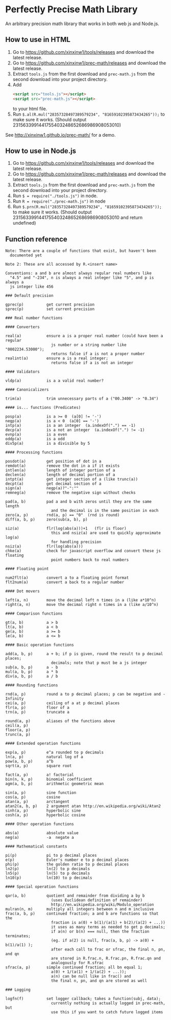 # Perfectly Precise Math Library

An arbitrary precision math library that works in both web js and Node.js.

## How to use in HTML

1. Go to https://github.com/xinxinw1/tools/releases and download the latest release.
2. Go to https://github.com/xinxinw1/prec-math/releases and download the latest release.
3. Extract `tools.js` from the first download and `prec-math.js` from the second download into your project directory.
4. Add
   ```html
   <script src="tools.js"></script>
   <script src="prec-math.js"></script>
   ```
   to your html file.
5. Run `$.al(R.mul("28357328497389579234", "81659102395873434265"));` to make sure it works. (Should output 2315633991441755403248652686986908053010)

See http://xinxinw1.github.io/prec-math/ for a demo.

## How to use in Node.js

1. Go to https://github.com/xinxinw1/tools/releases and download the latest release.
2. Go to https://github.com/xinxinw1/prec-math/releases and download the latest release.
3. Extract `tools.js` from the first download and `prec-math.js` from the second download into your project directory.
4. Run `$ = require("./tools.js")` in node.
5. Run `R = require("./prec-math.js")` in node
6. Run `$.prn(R.mul("28357328497389579234", "81659102395873434265"));` to make sure it works. (Should output 2315633991441755403248652686986908053010 and return undefined)

## Function reference

```
Note: There are a couple of functions that exist, but haven't been
  documented yet

Note 2: These are all accessed by R.<insert name>

Conventions: a and b are almost always regular real numbers like
  "4.5" and "-234", n is always a real integer like "5", and p is always a
  js integer like 456

### Default precision

gprec(p)          get current precision
sprec(p)          set current precision

### Real number functions

#### Converters

real(a)           ensure a is a proper real number (could have been a regular
                    js number or a string number like "0002234.53000");
                    returns false if a is not a proper number
realint(a)        ensure a is a real integer;
                    returns false if a is not an integer

#### Validators

vldp(a)           is a a valid real number?

#### Canonicalizers

trim(a)           trim unnecessary parts of a ("00.3400" -> "0.34")

#### is... functions (Predicates)

posp(a)           is a >= 0  (a[0] != '-')
negp(a)           is a < 0  (a[0] == '-')
intp(a)           is a an integer  (a.indexOf(".") == -1)
decp(a)           is a not an integer  (a.indexOf(".") != -1)
evnp(a)           is a even
oddp(a)           is a odd
div5p(a)          is a divisible by 5

#### Processing functions

posdot(a)         get position of dot in a
remdot(a)         remove the dot in a if it exists
intlen(a)         length of integer portion of a
declen(a)         length of decimal portion of a
intpt(a)          get integer section of a (like trunc(a))
decpt(a)          get decimal section of a
sign(a)           negp(a)?"-":""
remneg(a)         remove the negative sign without checks

pad(a, b)         pad a and b with zeros until they are the same length
                    and the decimal is in the same position in each
zero(a, p)        rnd(a, p) == "0"  (rnd is round)
diff(a, b, p)     zero(sub(a, b), p)

siz(a)            flr(log(abs(a)))+1   (flr is floor)
                    this and nsiz(a) are used to quickly approximate log(a)
                    for handling precision
nsiz(a)           flr(log(abs(a)))
chke(a)           check for javascript overflow and convert these js floating
                    point numbers back to real numbers

#### Floating point

num2flt(a)        convert a to a floating point format
flt2num(a)        convert a back to a regular number

#### Dot movers

left(a, n)        move the decimal left n times in a (like a*10^n)
right(a, n)       move the decimal right n times in a (like a/10^n)

#### Comparison functions

gt(a, b)          a > b
lt(a, b)          a < b
ge(a, b)          a >= b
le(a, b)          a <= b

#### Basic operation functions

add(a, b, p)      a + b; if p is given, round the result to p decimal places;
                    decimals; note that p must be a js integer
sub(a, b, p)      a - b
mul(a, b, p)      a * b
div(a, b, p)      a / b

#### Rounding functions

rnd(a, p)         round a to p decimal places; p can be negative and -Infinity
cei(a, p)         ceiling of a at p decimal places
flr(a, p)         floor of a
trn(a, p)         truncate a

round(a, p)       aliases of the functions above
ceil(a, p)
floor(a, p)
trunc(a, p)

#### Extended operation functions

exp(a, p)         e^a rounded to p decimals
ln(a, p)          natural log of a
pow(a, b, p)      a^b
sqrt(a, p)        square root

fact(a, p)        a! factorial
bin(n, k, p)      binomial coefficient
agm(a, b, p)      arithmetic geometric mean

sin(a, p)         sine function
cos(a, p)         cosine
atan(a, p)        arctangent
atan2(a, b, p)    2 argument atan http://en.wikipedia.org/wiki/Atan2
sinh(a, p)        hyperbolic sine
cosh(a, p)        hyperbolic cosine

#### Other operation functions

abs(a)            absolute value
neg(a)            -a  negate a

#### Mathematical constants

pi(p)             pi to p decimal places
e(p)              Euler's number e to p decimal places
phi(p)            the golden ratio to p decimal places
ln2(p)            ln(2) to p decimals
ln5(p)            ln(5) to p decimals
ln10(p)           ln(10) to p decimals

#### Special operation functions

qar(a, b)         quotient and remainder from dividing a by b
                    (uses Euclidean definition of remainder)
                    http://en.wikipedia.org/wiki/Modulo_operation
mulran(n, m)      multiply all integers between n and m inclusive
frac(a, b, p)     continued fraction; a and b are functions so that the
                    fraction is a(0) + b(1)/(a(1) + b(2)/(a(2) + ...))
                    it uses as many terms as needed to get p decimals;
                    if a(n) or b(n) === null, then the fraction terminates;
                    (eg. if a(2) is null, frac(a, b, p) -> a(0) + b(1)/a(1) );
                    after each call to frac or sfrac, the final n, pn, and qn
                    are stored in R.frac.n, R.frac.pn, R.frac.qn and
                    analogously for R.sfrac
sfrac(a, p)       simple continued fraction; all bn equal 1;
                    a(0) + 1/(a(1) + 1/(a(2) + ...));
                    a(n) can be null like in frac() and
                    the final n, pn, and qn are stored as well

### Logging

logfn(f)          set logger callback; takes a function(subj, data);
                    currently nothing is actually logged in prec-math, but
                    use this if you want to catch future logged items

```
